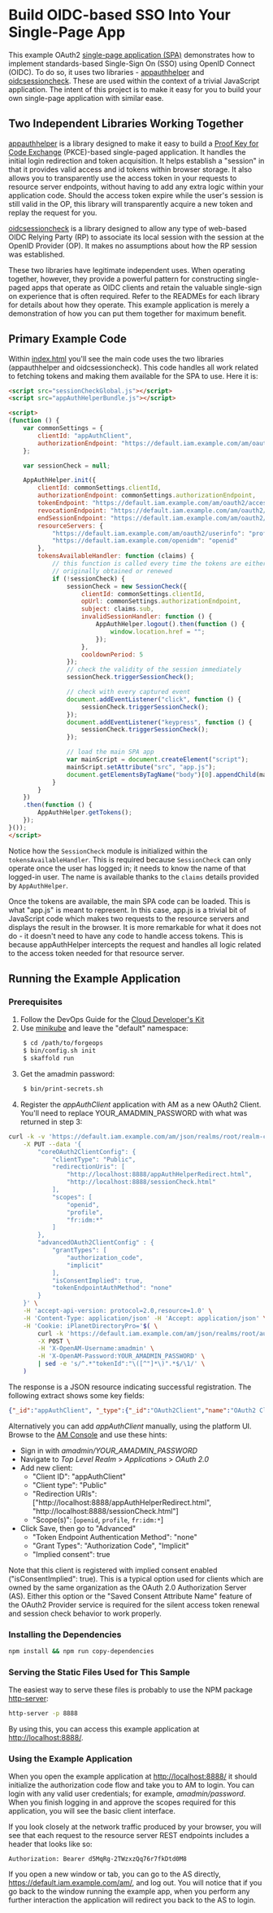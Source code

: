 # Build OIDC-based SSO Into Your Single-Page App

This example OAuth2 [single-page application (SPA)](https://en.wikipedia.org/wiki/Single-page_application) demonstrates how to implement standards-based Single-Sign On (SSO) using OpenID Connect (OIDC). To do so, it uses two libraries - [appauthhelper](https://www.npmjs.com/package/appauthhelper) and [oidcsessioncheck](https://www.npmjs.com/package/oidcsessioncheck). These are used within the context of a trivial JavaScript application. The intent of this project is to make it easy for you to build your own single-page application with similar ease.

## Two Independent Libraries Working Together

[appauthhelper](https://www.npmjs.com/package/appauthhelper) is a library designed to make it easy to build a [Proof Key for Code Exchange](https://tools.ietf.org/html/rfc7636) (PKCE)-based single-paged application. It handles the initial login redirection and token acquisition. It helps establish a "session" in that it provides valid access and id tokens within browser storage. It also allows you to transparently use the access token in your requests to resource server endpoints, without having to add any extra logic within your application code. Should the access token expire while the user's session is still valid in the OP, this library will transparently acquire a new token and replay the request for you.

[oidcsessioncheck](https://www.npmjs.com/package/oidcsessioncheck) is a library designed to allow any type of web-based OIDC Relying Party (RP) to associate its local session with the session at the OpenID Provider (OP). It makes no assumptions about how the RP session was established.

These two libraries have legitimate independent uses. When operating together, however, they provide a powerful pattern for constructing single-paged apps that operate as OIDC clients and retain the valuable single-sign on experience that is often required. Refer to the READMEs for each library for details about how they operate.  This example application is merely a demonstration of how you can put them together for maximum benefit.

## Primary Example Code

Within [index.html](./index.html) you'll see the main code uses the two libraries (appauthhelper and oidcsessioncheck). This code handles all work related to fetching tokens and making them available for the SPA to use. Here it is:

```html
<script src="sessionCheckGlobal.js"></script>
<script src="appAuthHelperBundle.js"></script>

<script>
(function () {
    var commonSettings = {
        clientId: "appAuthClient",
        authorizationEndpoint: "https://default.iam.example.com/am/oauth2/authorize"
    };

    var sessionCheck = null;

    AppAuthHelper.init({
        clientId: commonSettings.clientId,
        authorizationEndpoint: commonSettings.authorizationEndpoint,
        tokenEndpoint: "https://default.iam.example.com/am/oauth2/access_token",
        revocationEndpoint: "https://default.iam.example.com/am/oauth2/token/revoke",
        endSessionEndpoint: "https://default.iam.example.com/am/oauth2/connect/endSession",
        resourceServers: {
            "https://default.iam.example.com/am/oauth2/userinfo": "profile",
            "https://default.iam.example.com/openidm": "openid"
        },
        tokensAvailableHandler: function (claims) {
            // this function is called every time the tokens are either
            // originally obtained or renewed
            if (!sessionCheck) {
                sessionCheck = new SessionCheck({
                    clientId: commonSettings.clientId,
                    opUrl: commonSettings.authorizationEndpoint,
                    subject: claims.sub,
                    invalidSessionHandler: function () {
                        AppAuthHelper.logout().then(function () {
                            window.location.href = "";
                        });
                    },
                    cooldownPeriod: 5
                });
                // check the validity of the session immediately
                sessionCheck.triggerSessionCheck();

                // check with every captured event
                document.addEventListener("click", function () {
                    sessionCheck.triggerSessionCheck();
                });
                document.addEventListener("keypress", function () {
                    sessionCheck.triggerSessionCheck();
                });

                // load the main SPA app
                var mainScript = document.createElement("script");
                mainScript.setAttribute("src", "app.js");
                document.getElementsByTagName("body")[0].appendChild(mainScript);
            }
        }
    })
    .then(function () {
        AppAuthHelper.getTokens();
    });
}());
</script>
```

Notice how the `SessionCheck` module is initialized within the `tokensAvailableHandler`. This is required because `SessionCheck` can only operate once the user has logged in; it needs to know the name of that logged-in user. The name is available thanks to the `claims` details provided by `AppAuthHelper`.

Once the tokens are available, the main SPA code can be loaded. This is what "app.js" is meant to represent. In this case, app.js is a trivial bit of JavaScript code which makes two requests to the resource servers and displays the result in the browser. It is more remarkable for what it does not do - it doesn't need to have any code to handle access tokens. This is because appAuthHelper intercepts the request and handles all logic related to the access token needed for that resource server.

## Running the Example Application

### Prerequisites

1. Follow the DevOps Guide for the [Cloud Developer's Kit](
  https://backstage.forgerock.com/docs/forgeops/7/devops-implementation-deploy.html)
2. Use [minikube](https://backstage.forgerock.com/docs/forgeops/7/devops-minikube-implementation-env.html) and leave the "default" namespace:
```bash
    $ cd /path/to/forgeops
    $ bin/config.sh init
    $ skaffold run
```
3. Get the amadmin password:
```bash
    $ bin/print-secrets.sh
```

4. Register the *appAuthClient* application with AM as a new OAuth2 Client. You'll need to replace YOUR_AMADMIN_PASSWORD with what was returned in step 3:
```bash
curl -k -v 'https://default.iam.example.com/am/json/realms/root/realm-config/agents/OAuth2Client/appAuthClient' \
    -X PUT --data '{
        "coreOAuth2ClientConfig": {
            "clientType": "Public",
            "redirectionUris": [
                "http://localhost:8888/appAuthHelperRedirect.html",
                "http://localhost:8888/sessionCheck.html"
            ],
            "scopes": [
                "openid",
                "profile",
                "fr:idm:*"
            ]
        },
        "advancedOAuth2ClientConfig" : {
            "grantTypes": [
                "authorization_code",
                "implicit"
            ],
            "isConsentImplied": true,
            "tokenEndpointAuthMethod": "none"
        }
    }' \
    -H 'accept-api-version: protocol=2.0,resource=1.0' \
    -H 'Content-Type: application/json' -H 'Accept: application/json' \
    -H 'Cookie: iPlanetDirectoryPro='$( \
        curl -k 'https://default.iam.example.com/am/json/realms/root/authenticate' \
        -X POST \
        -H 'X-OpenAM-Username:amadmin' \
        -H 'X-OpenAM-Password:YOUR_AMADMIN_PASSWORD' \
        | sed -e 's/^.*"tokenId":"\([^"]*\)".*$/\1/' \
    )
```

The response is a JSON resource indicating successful registration.
The following extract shows some key fields:
```json
{"_id":"appAuthClient", "_type":{"_id":"OAuth2Client","name":"OAuth2 Clients","collection":true}}
```

Alternatively you can add *appAuthClient* manually, using the platform UI.
Browse to the [AM Console](https://default.iam.example.com/am/ui-admin) and use these hints:

* Sign in with *amadmin/YOUR_AMADMIN_PASSWORD*
* Navigate to *Top Level Realm* > *Applications* > *OAuth 2.0*
* Add new client:
    * "Client ID": "appAuthClient"
    * "Client type": "Public"
    * "Redirection URIs": ["http://localhost:8888/appAuthHelperRedirect.html", "http://localhost:8888/sessionCheck.html"]
    * "Scope(s)": [`openid`, `profile`, `fr:idm:*`]
* Click Save, then go to "Advanced"
    * "Token Endpoint Authentication Method": "none"
    * "Grant Types": "Authorization Code", "Implicit"
    * "Implied consent": true

Note that this client is registered with implied consent enabled ("isConsentImplied": true). This is a typical option used for clients which are owned by the same organization as the OAuth 2.0 Authorization Server (AS). Either this option or the "Saved Consent Attribute Name" feature of the OAuth2 Provider service is required for the silent access token renewal and session check behavior to work properly.

### Installing the Dependencies

```bash
npm install && npm run copy-dependencies
```

### Serving the Static Files Used for This Sample

The easiest way to serve these files is probably to use the NPM package [http-server](https://www.npmjs.com/package/http-server):

```bash
http-server -p 8888
```

By using this, you can access this example application at <http://localhost:8888/>.


### Using the Example Application

When you open the example application at <http://localhost:8888/> it should initialize the authorization code flow and take you to AM to login. You can login with any valid user credentials; for example, *amadmin/password*. When you finish logging in and approve the scopes required for this application, you will see the basic client interface.

If you look closely at the network traffic produced by your browser, you will see that each request to the resource server REST endpoints includes a header that looks like so:

```http
Authorization: Bearer d5MqRg-2TWzxzQq76r7fkDtd0M8
```

If you open a new window or tab, you can go to the AS directly, <https://default.iam.example.com/am/>, and log out. You will notice that if you go back to the window running the example app, when you perform any further interaction the application will redirect you back to the AS to login.
